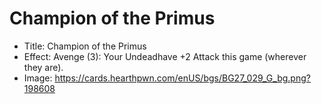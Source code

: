 # Champion of the Primus
- Title:  Champion of the Primus
- Effect:  Avenge (3): Your Undeadhave +2 Attack this game (wherever they are).
- Image:  https://cards.hearthpwn.com/enUS/bgs/BG27_029_G_bg.png?198608
